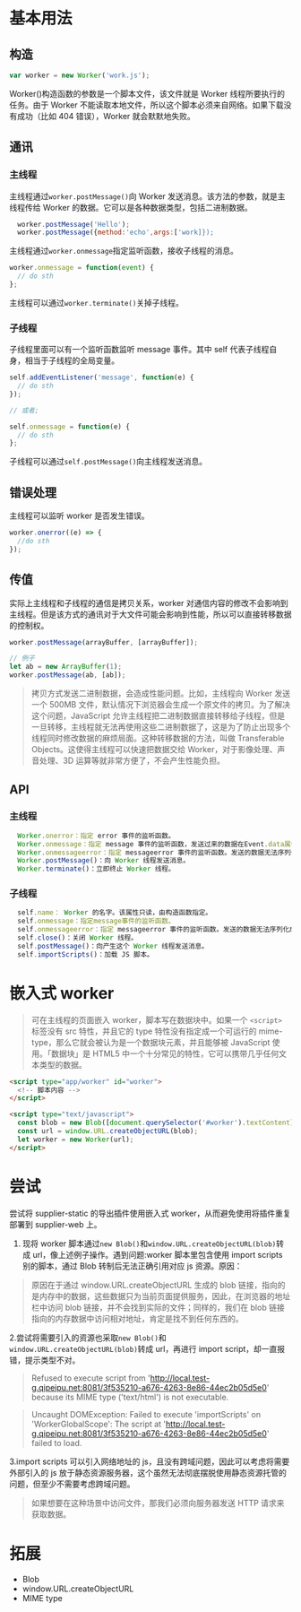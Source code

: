 # 基本用法

## 构造

```js
var worker = new Worker('work.js');
```

Worker()构造函数的参数是一个脚本文件，该文件就是 Worker 线程所要执行的任务。由于 Worker 不能读取本地文件，所以这个脚本必须来自网络。如果下载没有成功（比如 404 错误），Worker 就会默默地失败。

## 通讯

### 主线程

主线程通过`worker.postMessage()`向 Worker 发送消息。该方法的参数，就是主线程传给 Worker 的数据。它可以是各种数据类型，包括二进制数据。

```js
  worker.postMessage('Hello');
  worker.postMessage({method:'echo',args:['work]});
```

主线程通过`worker.onmessage`指定监听函数，接收子线程的消息。

```js
worker.onmessage = function(event) {
  // do sth
};
```

主线程可以通过`worker.terminate()`关掉子线程。

### 子线程

子线程里面可以有一个监听函数监听 message 事件。其中 self 代表子线程自身，相当于子线程的全局变量。

```js
self.addEventListener('message', function(e) {
  // do sth
});

// 或者;

self.onmessage = function(e) {
  // do sth
};
```

子线程可以通过`self.postMessage()`向主线程发送消息。

## 错误处理

主线程可以监听 worker 是否发生错误。

```js
worker.onerror((e) => {
  //do sth
});
```

## 传值

实际上主线程和子线程的通信是拷贝关系，worker 对通信内容的修改不会影响到主线程。但是该方式的通讯对于大文件可能会影响到性能，所以可以直接转移数据的控制权。

```js
worker.postMessage(arrayBuffer, [arrayBuffer]);

// 例子
let ab = new ArrayBuffer(1);
worker.postMessage(ab, [ab]);
```

> 拷贝方式发送二进制数据，会造成性能问题。比如，主线程向 Worker 发送一个 500MB 文件，默认情况下浏览器会生成一个原文件的拷贝。为了解决这个问题，JavaScript 允许主线程把二进制数据直接转移给子线程，但是一旦转移，主线程就无法再使用这些二进制数据了，这是为了防止出现多个线程同时修改数据的麻烦局面。这种转移数据的方法，叫做 Transferable Objects。这使得主线程可以快速把数据交给 Worker，对于影像处理、声音处理、3D 运算等就非常方便了，不会产生性能负担。

## API

### 主线程

```js
  Worker.onerror：指定 error 事件的监听函数。
  Worker.onmessage：指定 message 事件的监听函数，发送过来的数据在Event.data属性中。
  Worker.onmessageerror：指定 messageerror 事件的监听函数。发送的数据无法序列化成字符串时，会触发这个事件。
  Worker.postMessage()：向 Worker 线程发送消息。
  Worker.terminate()：立即终止 Worker 线程。
```

### 子线程

```js
  self.name： Worker 的名字。该属性只读，由构造函数指定。
  self.onmessage：指定message事件的监听函数。
  self.onmessageerror：指定 messageerror 事件的监听函数。发送的数据无法序列化成字符串时，会触发这个事件。
  self.close()：关闭 Worker 线程。
  self.postMessage()：向产生这个 Worker 线程发送消息。
  self.importScripts()：加载 JS 脚本。
```

# 嵌入式 worker

> 可在主线程的页面嵌入 worker，脚本写在数据块中。如果一个 `<script>` 标签没有 src 特性，并且它的 type 特性没有指定成一个可运行的 mime-type，那么它就会被认为是一个数据块元素，并且能够被 JavaScript 使用。「数据块」是 HTML5 中一个十分常见的特性，它可以携带几乎任何文本类型的数据。

```html
<script type="app/worker" id="worker">
  <!-- 脚本内容 -->
</script>

<script type="text/javascript">
  const blob = new Blob([document.querySelector('#worker').textContent]);
  const url = window.URL.createObjectURL(blob);
  let worker = new Worker(url);
</script>
```

# 尝试

尝试将 supplier-static 的导出插件使用嵌入式 worker，从而避免使用将插件重复部署到 supplier-web 上。

1. 现将 worker 脚本通过`new Blob()`和`window.URL.createObjectURL(blob)`转成 url，像上述例子操作。遇到问题:worker 脚本里包含使用 import scripts 别的脚本，通过 Blob 转制后无法正确引用对应 js 资源。原因：

> 原因在于通过 window.URL.createObjectURL 生成的 blob 链接，指向的是内存中的数据，这些数据只为当前页面提供服务，因此，在浏览器的地址栏中访问 blob 链接，并不会找到实际的文件；同样的，我们在 blob 链接指向的内存数据中访问相对地址，肯定是找不到任何东西的。

2.尝试将需要引入的资源也采取`new Blob()`和`window.URL.createObjectURL(blob)`转成 url，再进行 import script，却一直报错，提示类型不对。

> Refused to execute script from 'http://local.test-g.qipeipu.net:8081/3f535210-a676-4263-8e86-44ec2b05d5e0' because its MIME type ('text/html') is not executable.

> Uncaught DOMException: Failed to execute 'importScripts' on 'WorkerGlobalScope': The script at 'http://local.test-g.qipeipu.net:8081/3f535210-a676-4263-8e86-44ec2b05d5e0' failed to load.

3.import scripts 可以引入网络地址的 js，且没有跨域问题，因此可以考虑将需要外部引入的 js 放于静态资源服务器，这个虽然无法彻底摆脱使用静态资源托管的问题，但至少不需要考虑跨域问题。

> 如果想要在这种场景中访问文件，那我们必须向服务器发送 HTTP 请求来获取数据。

# 拓展

- Blob
- window.URL.createObjectURL
- MIME type
